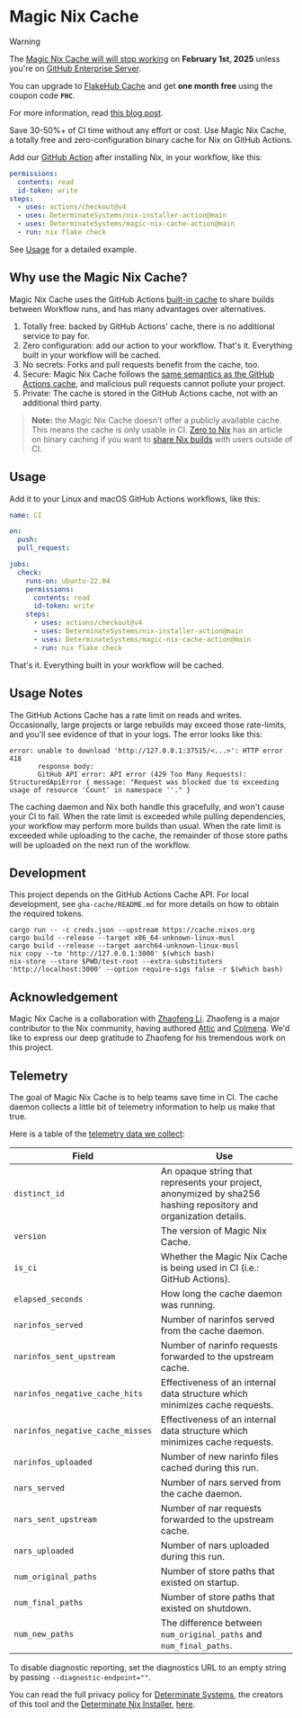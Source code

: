 # Magic Nix Cache

> [!WARNING]
> The [Magic Nix Cache will will stop working](https://determinate.systems/posts/magic-nix-cache-free-tier-eol) on **February 1st, 2025** unless you're on [GitHub Enterprise Server]([https://determinate.systems/posts/magic-nix-cache-free-tier-eol/](https://github.com/enterprise)).
>
> You can upgrade to [FlakeHub Cache](https://flakehub.com/cache) and get **one month free** using the coupon code **`FHC`**.
>
> For more information, read [this blog post](https://determinate.systems/posts/magic-nix-cache-free-tier-eol/).

Save 30-50%+ of CI time without any effort or cost.
Use Magic Nix Cache, a totally free and zero-configuration binary cache for Nix on GitHub Actions.

Add our [GitHub Action][action] after installing Nix, in your workflow, like this:

```yaml
permissions:
  contents: read
  id-token: write
steps:
  - uses: actions/checkout@v4
  - uses: DeterminateSystems/nix-installer-action@main
  - uses: DeterminateSystems/magic-nix-cache-action@main
  - run: nix flake check
```

See [Usage](#usage) for a detailed example.

## Why use the Magic Nix Cache?

Magic Nix Cache uses the GitHub Actions [built-in cache][ghacache] to share builds between Workflow runs, and has many advantages over alternatives.

1. Totally free: backed by GitHub Actions' cache, there is no additional service to pay for.
1. Zero configuration: add our action to your workflow.
   That's it.
   Everything built in your workflow will be cached.
1. No secrets: Forks and pull requests benefit from the cache, too.
1. Secure: Magic Nix Cache follows the [same semantics as the GitHub Actions cache][semantics], and malicious pull requests cannot pollute your project.
1. Private: The cache is stored in the GitHub Actions cache, not with an additional third party.

> **Note:** the Magic Nix Cache doesn't offer a publicly available cache.
> This means the cache is only usable in CI.
> [Zero to Nix][z2n] has an article on binary caching if you want to [share Nix builds][z2ncache] with users outside of CI.

## Usage

Add it to your Linux and macOS GitHub Actions workflows, like this:

```yaml
name: CI

on:
  push:
  pull_request:

jobs:
  check:
    runs-on: ubuntu-22.04
    permissions:
      contents: read
      id-token: write
    steps:
      - uses: actions/checkout@v4
      - uses: DeterminateSystems/nix-installer-action@main
      - uses: DeterminateSystems/magic-nix-cache-action@main
      - run: nix flake check
```

That's it.
Everything built in your workflow will be cached.

## Usage Notes

The GitHub Actions Cache has a rate limit on reads and writes.
Occasionally, large projects or large rebuilds may exceed those rate-limits, and you'll see evidence of that in your logs.
The error looks like this:

```
error: unable to download 'http://127.0.0.1:37515/<...>': HTTP error 418
       response body:
       GitHub API error: API error (429 Too Many Requests): StructuredApiError { message: "Request was blocked due to exceeding usage of resource 'Count' in namespace ''." }
```

The caching daemon and Nix both handle this gracefully, and won't cause your CI to fail.
When the rate limit is exceeded while pulling dependencies, your workflow may perform more builds than usual.
When the rate limit is exceeded while uploading to the cache, the remainder of those store paths will be uploaded on the next run of the workflow.

## Development

This project depends on the GitHub Actions Cache API.
For local development, see `gha-cache/README.md` for more details on how to obtain the required tokens.

```shell
cargo run -- -c creds.json --upstream https://cache.nixos.org
cargo build --release --target x86_64-unknown-linux-musl
cargo build --release --target aarch64-unknown-linux-musl
nix copy --to 'http://127.0.0.1:3000' $(which bash)
nix-store --store $PWD/test-root --extra-substituters 'http://localhost:3000' --option require-sigs false -r $(which bash)
```

## Acknowledgement

Magic Nix Cache is a collaboration with [Zhaofeng Li][zhaofeng].
Zhaofeng is a major contributor to the Nix community, having authored [Attic][attic] and [Colmena][colmena].
We'd like to express our deep gratitude to Zhaofeng for his tremendous work on this project.

## Telemetry

The goal of Magic Nix Cache is to help teams save time in CI.
The cache daemon collects a little bit of telemetry information to help us make that true.

Here is a table of the [telemetry data we collect][telemetry]:

| Field                            | Use                                                                                                              |
| -------------------------------- | ---------------------------------------------------------------------------------------------------------------- |
| `distinct_id`                    | An opaque string that represents your project, anonymized by sha256 hashing repository and organization details. |
| `version`                        | The version of Magic Nix Cache.                                                                                  |
| `is_ci`                          | Whether the Magic Nix Cache is being used in CI (i.e.: GitHub Actions).                                          |
| `elapsed_seconds`                | How long the cache daemon was running.                                                                           |
| `narinfos_served`                | Number of narinfos served from the cache daemon.                                                                 |
| `narinfos_sent_upstream`         | Number of narinfo requests forwarded to the upstream cache.                                                      |
| `narinfos_negative_cache_hits`   | Effectiveness of an internal data structure which minimizes cache requests.                                      |
| `narinfos_negative_cache_misses` | Effectiveness of an internal data structure which minimizes cache requests.                                      |
| `narinfos_uploaded`              | Number of new narinfo files cached during this run.                                                              |
| `nars_served`                    | Number of nars served from the cache daemon.                                                                     |
| `nars_sent_upstream`             | Number of nar requests forwarded to the upstream cache.                                                          |
| `nars_uploaded`                  | Number of nars uploaded during this run.                                                                         |
| `num_original_paths`             | Number of store paths that existed on startup.                                                                   |
| `num_final_paths`                | Number of store paths that existed on shutdown.                                                                  |
| `num_new_paths`                  | The difference between `num_original_paths` and `num_final_paths`.                                               |

To disable diagnostic reporting, set the diagnostics URL to an empty string by passing `--diagnostic-endpoint=""`.

You can read the full privacy policy for [Determinate Systems][detsys], the creators of this tool and the [Determinate Nix Installer][installer], [here][privacy].

[detsys]: https://determinate.systems/
[action]: https://github.com/DeterminateSystems/magic-nix-cache-action/
[installer]: https://github.com/DeterminateSystems/nix-installer/
[ghacache]: https://docs.github.com/en/actions/using-workflows/caching-dependencies-to-speed-up-workflows
[privacy]: https://determinate.systems/policies/privacy
[telemetry]: https://github.com/DeterminateSystems/magic-nix-cache/blob/main/magic-nix-cache/src/telemetry.rs
[semantics]: https://docs.github.com/en/actions/using-workflows/caching-dependencies-to-speed-up-workflows#restrictions-for-accessing-a-cache
[z2ncache]: https://zero-to-nix.com/concepts/caching#binary-caches
[zhaofeng]: https://github.com/zhaofengli/
[attic]: https://github.com/zhaofengli/attic
[colmena]: https://github.com/zhaofengli/colmena
[z2n]: https://zero-to-nix.com

